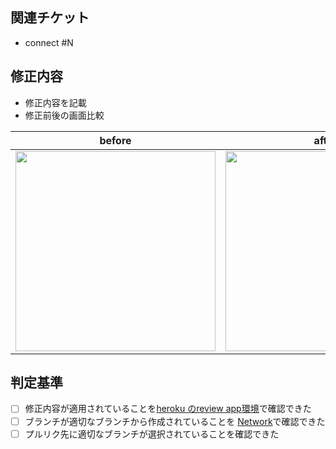 ## 関連チケット
- connect #N 

## 修正内容
- 修正内容を記載
- 修正前後の画面比較

before | after
---- | ----
<img src="" width="320"/> | <img src="" width="320"/>


## 判定基準
- [ ] 修正内容が適用されていることを[heroku のreview app環境](https://git-training-lunch-oka-pr-{N}.herokuapp.com)で確認できた
- [ ] ブランチが適切なブランチから作成されていることを [Network](https://github.com/ebook-okazaki/git-training-lunch/network)で確認できた
- [ ] プルリク先に適切なブランチが選択されていることを確認できた

